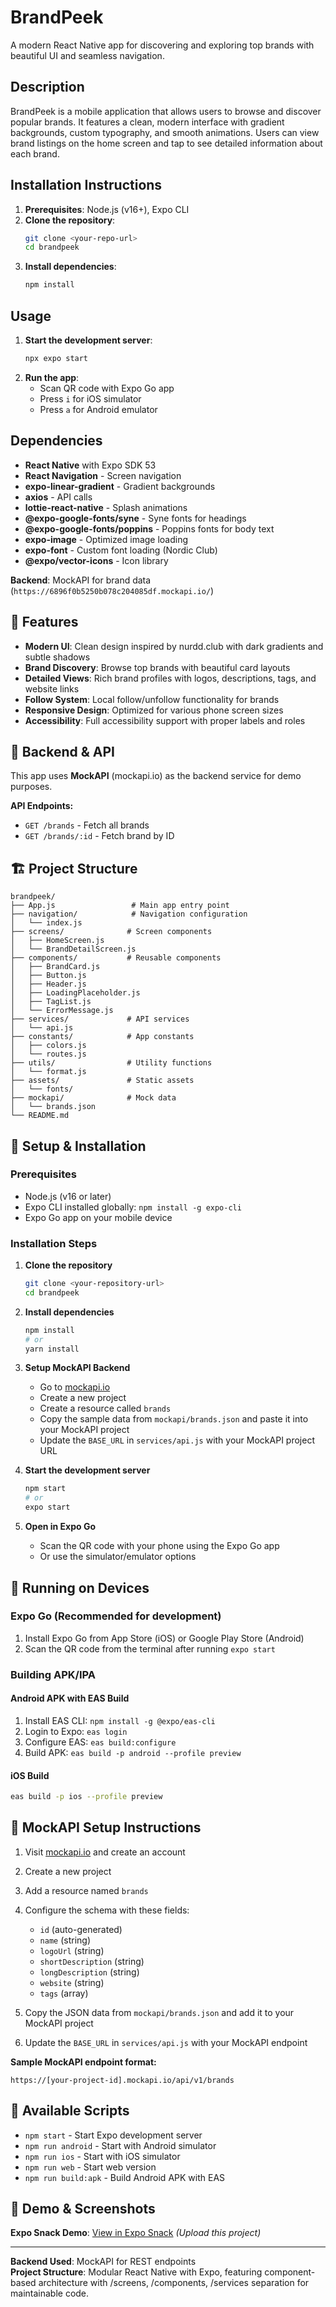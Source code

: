 # BrandPeek

A modern React Native app for discovering and exploring top brands with beautiful UI and seamless navigation.

## Description

BrandPeek is a mobile application that allows users to browse and discover popular brands. It features a clean, modern interface with gradient backgrounds, custom typography, and smooth animations. Users can view brand listings on the home screen and tap to see detailed information about each brand.

## Installation Instructions

1. **Prerequisites**: Node.js (v16+), Expo CLI
2. **Clone the repository**:
   ```bash
   git clone <your-repo-url>
   cd brandpeek
   ```
3. **Install dependencies**:
   ```bash
   npm install
   ```

## Usage

1. **Start the development server**:
   ```bash
   npx expo start
   ```
2. **Run the app**:
   - Scan QR code with Expo Go app
   - Press `i` for iOS simulator
   - Press `a` for Android emulator

## Dependencies

- **React Native** with Expo SDK 53
- **React Navigation** - Screen navigation
- **expo-linear-gradient** - Gradient backgrounds
- **axios** - API calls
- **lottie-react-native** - Splash animations
- **@expo-google-fonts/syne** - Syne fonts for headings
- **@expo-google-fonts/poppins** - Poppins fonts for body text
- **expo-image** - Optimized image loading
- **expo-font** - Custom font loading (Nordic Club)
- **@expo/vector-icons** - Icon library

**Backend**: MockAPI for brand data (`https://6896f0b5250b078c204085df.mockapi.io/`)

## 🚀 Features

- **Modern UI**: Clean design inspired by nurdd.club with dark gradients and subtle shadows
- **Brand Discovery**: Browse top brands with beautiful card layouts
- **Detailed Views**: Rich brand profiles with logos, descriptions, tags, and website links
- **Follow System**: Local follow/unfollow functionality for brands
- **Responsive Design**: Optimized for various phone screen sizes
- **Accessibility**: Full accessibility support with proper labels and roles

## 📱 Backend & API

This app uses **MockAPI** (mockapi.io) as the backend service for demo purposes.

**API Endpoints:**
- `GET /brands` - Fetch all brands
- `GET /brands/:id` - Fetch brand by ID

## 🏗 Project Structure

```
brandpeek/
├── App.js                 # Main app entry point
├── navigation/            # Navigation configuration
│   └── index.js
├── screens/              # Screen components
│   ├── HomeScreen.js
│   └── BrandDetailScreen.js
├── components/           # Reusable components
│   ├── BrandCard.js
│   ├── Button.js
│   ├── Header.js
│   ├── LoadingPlaceholder.js
│   ├── TagList.js
│   └── ErrorMessage.js
├── services/             # API services
│   └── api.js
├── constants/            # App constants
│   ├── colors.js
│   └── routes.js
├── utils/                # Utility functions
│   └── format.js
├── assets/               # Static assets
│   └── fonts/
├── mockapi/              # Mock data
│   └── brands.json
└── README.md
```

## 🔧 Setup & Installation

### Prerequisites
- Node.js (v16 or later)
- Expo CLI installed globally: `npm install -g expo-cli`
- Expo Go app on your mobile device

### Installation Steps

1. **Clone the repository**
   ```bash
   git clone <your-repository-url>
   cd brandpeek
   ```

2. **Install dependencies**
   ```bash
   npm install
   # or
   yarn install
   ```

3. **Setup MockAPI Backend**
   - Go to [mockapi.io](https://mockapi.io)
   - Create a new project
   - Create a resource called `brands`
   - Copy the sample data from `mockapi/brands.json` and paste it into your MockAPI project
   - Update the `BASE_URL` in `services/api.js` with your MockAPI project URL

4. **Start the development server**
   ```bash
   npm start
   # or
   expo start
   ```

5. **Open in Expo Go**
   - Scan the QR code with your phone using the Expo Go app
   - Or use the simulator/emulator options

## 📲 Running on Devices

### Expo Go (Recommended for development)
1. Install Expo Go from App Store (iOS) or Google Play Store (Android)
2. Scan the QR code from the terminal after running `expo start`

### Building APK/IPA

#### Android APK with EAS Build
1. Install EAS CLI: `npm install -g @expo/eas-cli`
2. Login to Expo: `eas login`
3. Configure EAS: `eas build:configure`
4. Build APK: `eas build -p android --profile preview`

#### iOS Build
```bash
eas build -p ios --profile preview
```

## 🔌 MockAPI Setup Instructions

1. Visit [mockapi.io](https://mockapi.io) and create an account
2. Create a new project
3. Add a resource named `brands`
4. Configure the schema with these fields:
   - `id` (auto-generated)
   - `name` (string)
   - `logoUrl` (string) 
   - `shortDescription` (string)
   - `longDescription` (string)
   - `website` (string)
   - `tags` (array)

5. Copy the JSON data from `mockapi/brands.json` and add it to your MockAPI project
6. Update the `BASE_URL` in `services/api.js` with your MockAPI endpoint

**Sample MockAPI endpoint format:**
```
https://[your-project-id].mockapi.io/api/v1/brands
```

## 🧪 Available Scripts

- `npm start` - Start Expo development server
- `npm run android` - Start with Android simulator
- `npm run ios` - Start with iOS simulator  
- `npm run web` - Start web version
- `npm run build:apk` - Build Android APK with EAS

## 🎯 Demo & Screenshots

**Expo Snack Demo**: [View in Expo Snack](https://snack.expo.dev) *(Upload this project)*

---
**Backend Used**: MockAPI for REST endpoints  
**Project Structure**: Modular React Native with Expo, featuring component-based architecture with /screens, /components, /services separation for maintainable code.
